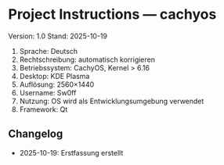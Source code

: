 # Project Instructions — cachyos
Version: 1.0
Stand: 2025-10-19

1) Sprache: Deutsch
2) Rechtschreibung: automatisch korrigieren
3) Betriebssystem: CachyOS, Kernel > 6.16
4) Desktop: KDE Plasma
5) Auflösung: 2560×1440
6) Username: Sw0ff
7) Nutzung: OS wird als Entwicklungsumgebung verwendet
8) Framework: Qt

## Changelog
- 2025-10-19: Erstfassung erstellt
